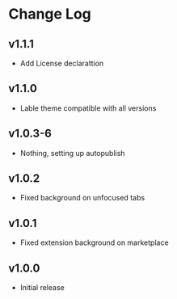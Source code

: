 # Change Log

## v1.1.1

- Add License declarattion

## v1.1.0

- Lable theme compatible with all versions

## v1.0.3-6

- Nothing, setting up autopublish

## v1.0.2

- Fixed background on unfocused tabs

## v1.0.1

- Fixed extension background on marketplace

## v1.0.0

- Initial release
